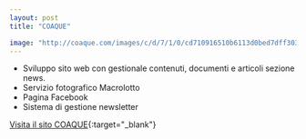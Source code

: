 ```yaml
---
layout: post
title: "COAQUE"

image: "http://coaque.com/images/c/d/7/1/0/cd710916510b6113d0bed7dff30395e05f9a291b-img-10.jpeg"
---
```


*   Sviluppo sito web con gestionale contenuti, documenti e articoli sezione news.
*   Servizio fotografico Macrolotto
*   Pagina Facebook
*   Sistema di gestione newsletter

[Visita il sito COAQUE](http://coaque.com/){:target="_blank"}
